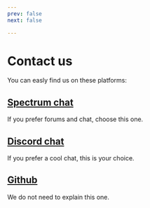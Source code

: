 ```yaml
---
prev: false
next: false

---
```

# Contact us

You can easly find us on these platforms:

## [Spectrum chat](https://spectrum.chat/coollabs)
If you prefer forums and chat, choose this one.

## [Discord chat](https://discord.gg/bvS3WhR)
If you prefer a cool chat, this is your choice.

## [Github](https://github.com/coollabsio/coolLabs.io)
We do not need to explain this one. 